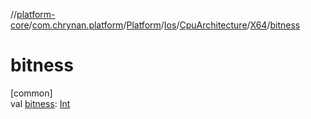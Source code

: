//[platform-core](../../../../../../index.md)/[com.chrynan.platform](../../../../index.md)/[Platform](../../../index.md)/[Ios](../../index.md)/[CpuArchitecture](../index.md)/[X64](index.md)/[bitness](bitness.md)

# bitness

[common]\
val [bitness](bitness.md): [Int](https://kotlinlang.org/api/latest/jvm/stdlib/kotlin/-int/index.html)
